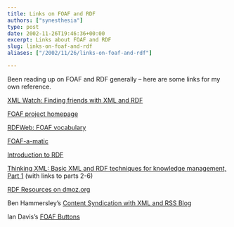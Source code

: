 ```yaml
---
title: Links on FOAF and RDF
authors: ["synesthesia"]
type: post
date: 2002-11-26T19:46:36+00:00
excerpt: Links about FOAF and RDF
slug: links-on-foaf-and-rdf 
aliases: ["/2002/11/26/links-on-foaf-and-rdf"]

---
```

Been reading up on FOAF and RDF generally &#8211; here are some links for my own reference.
  
<!--more-->


  
[XML Watch: Finding friends with XML and RDF][1]
  
[FOAF project homepage][2]
  
[RDFWeb: FOAF vocabulary][3]
  
[FOAF-a-matic][4]
  
[Introduction to RDF][5]
  
[Thinking XML: Basic XML and RDF techniques for knowledge management, Part 1][6] (with links to parts 2-6)
  
[RDF Resources on dmoz.org][7]
  
Ben Hammersley&#8217;s [Content Syndication with XML and RSS Blog][8]
  
Ian Davis&#8217;s [FOAF Buttons][9]

 [1]: https://www-106.ibm.com/developerworks/xml/library/x-foaf.html
 [2]: https://rdfweb.org/foaf/
 [3]: https://xmlns.com/foaf/0.1/
 [4]: https://www.ldodds.com/foaf/foaf-a-matic.html
 [5]: https://www-106.ibm.com/developerworks/library/w-rdf/
 [6]: https://www-106.ibm.com/developerworks/xml/library/x-think4/index.html
 [7]: https://dmoz.org/Reference/Libraries/Library_and_Information_Science/Technical_Services/Cataloguing/Metadata/RDF/
 [8]: https://rss.benhammersley.com/
 [9]: https://internetalchemy.org/2002/11/tinyFOAFImage.html